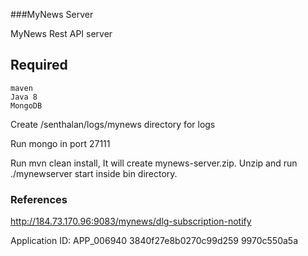 ###MyNews Server

MyNews Rest API server

## Required

    maven
    Java 8
    MongoDB

Create /senthalan/logs/mynews directory for logs

Run mongo in port 27111

Run mvn clean install, It will create mynews-server.zip. 
Unzip and run ./mynewserver start inside bin directory. 








### References

http://184.73.170.96:9083/mynews/dlg-subscription-notify

Application ID: APP_006940
3840f27e8b0270c99d259   9970c550a5a